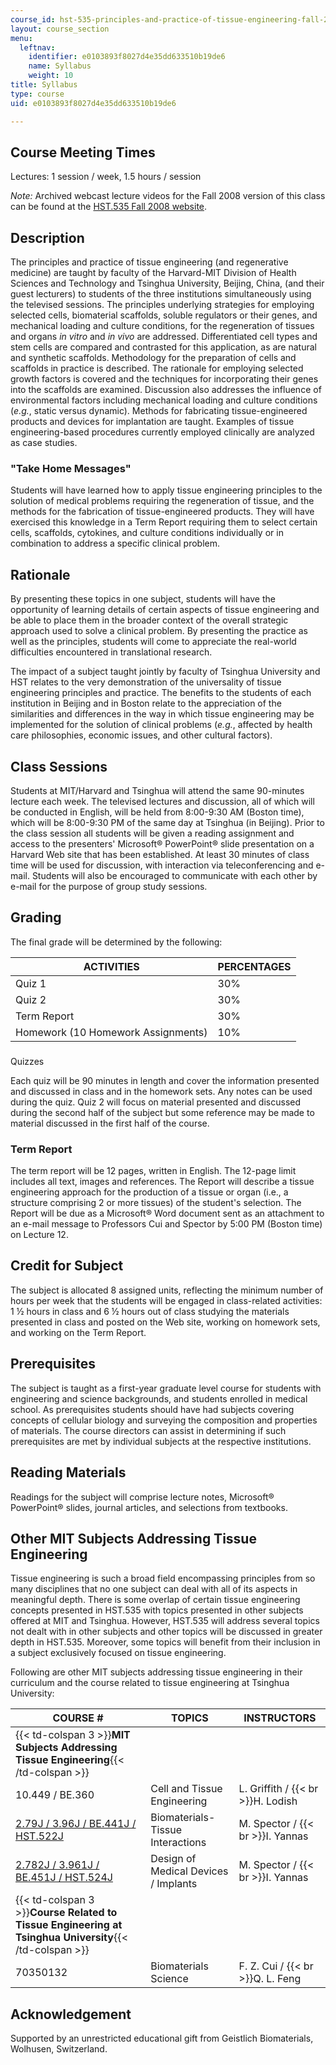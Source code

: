 ```yaml
---
course_id: hst-535-principles-and-practice-of-tissue-engineering-fall-2004
layout: course_section
menu:
  leftnav:
    identifier: e0103893f8027d4e35dd633510b19de6
    name: Syllabus
    weight: 10
title: Syllabus
type: course
uid: e0103893f8027d4e35dd633510b19de6

---
```


Course Meeting Times
--------------------

Lectures: 1 session / week, 1.5 hours / session

_Note:_ Archived webcast lecture videos for the Fall 2008 version of this class can be found at the [HST.535 Fall 2008 website](http://stellar.mit.edu/S/course/HST/fa08/HST.535/materials.html).

Description
-----------

The principles and practice of tissue engineering (and regenerative medicine) are taught by faculty of the Harvard-MIT Division of Health Sciences and Technology and Tsinghua University, Beijing, China, (and their guest lecturers) to students of the three institutions simultaneously using the televised sessions. The principles underlying strategies for employing selected cells, biomaterial scaffolds, soluble regulators or their genes, and mechanical loading and culture conditions, for the regeneration of tissues and organs _in vitro_ and _in vivo_ are addressed. Differentiated cell types and stem cells are compared and contrasted for this application, as are natural and synthetic scaffolds. Methodology for the preparation of cells and scaffolds in practice is described. The rationale for employing selected growth factors is covered and the techniques for incorporating their genes into the scaffolds are examined. Discussion also addresses the influence of environmental factors including mechanical loading and culture conditions (_e.g._, static versus dynamic). Methods for fabricating tissue-engineered products and devices for implantation are taught. Examples of tissue engineering-based procedures currently employed clinically are analyzed as case studies.

### "Take Home Messages"

Students will have learned how to apply tissue engineering principles to the solution of medical problems requiring the regeneration of tissue, and the methods for the fabrication of tissue-engineered products. They will have exercised this knowledge in a Term Report requiring them to select certain cells, scaffolds, cytokines, and culture conditions individually or in combination to address a specific clinical problem.

Rationale
---------

By presenting these topics in one subject, students will have the opportunity of learning details of certain aspects of tissue engineering and be able to place them in the broader context of the overall strategic approach used to solve a clinical problem. By presenting the practice as well as the principles, students will come to appreciate the real-world difficulties encountered in translational research.

The impact of a subject taught jointly by faculty of Tsinghua University and HST relates to the very demonstration of the universality of tissue engineering principles and practice. The benefits to the students of each institution in Beijing and in Boston relate to the appreciation of the similarities and differences in the way in which tissue engineering may be implemented for the solution of clinical problems (_e.g._, affected by health care philosophies, economic issues, and other cultural factors).

Class Sessions
--------------

Students at MIT/Harvard and Tsinghua will attend the same 90-minutes lecture each week. The televised lectures and discussion, all of which will be conducted in English, will be held from 8:00-9:30 AM (Boston time), which will be 8:00-9:30 PM of the same day at Tsinghua (in Beijing). Prior to the class session all students will be given a reading assignment and access to the presenters' Microsoft® PowerPoint® slide presentation on a Harvard Web site that has been established. At least 30 minutes of class time will be used for discussion, with interaction via teleconferencing and e-mail. Students will also be encouraged to communicate with each other by e-mail for the purpose of group study sessions.

Grading
-------

The final grade will be determined by the following:

| ACTIVITIES | PERCENTAGES |
| --- | --- |
| Quiz 1 | 30% |
| Quiz 2 | 30% |
| Term Report | 30% |
| Homework (10 Homework Assignments) | 10% 

###   
Quizzes

Each quiz will be 90 minutes in length and cover the information presented and discussed in class and in the homework sets. Any notes can be used during the quiz. Quiz 2 will focus on material presented and discussed during the second half of the subject but some reference may be made to material discussed in the first half of the course.

### Term Report

The term report will be 12 pages, written in English. The 12-page limit includes all text, images and references. The Report will describe a tissue engineering approach for the production of a tissue or organ (i.e., a structure comprising 2 or more tissues) of the student's selection. The Report will be due as a Microsoft® Word document sent as an attachment to an e-mail message to Professors Cui and Spector by 5:00 PM (Boston time) on Lecture 12.

Credit for Subject
------------------

The subject is allocated 8 assigned units, reflecting the minimum number of hours per week that the students will be engaged in class-related activities: 1 ½ hours in class and 6 ½ hours out of class studying the materials presented in class and posted on the Web site, working on homework sets, and working on the Term Report.

Prerequisites
-------------

The subject is taught as a first-year graduate level course for students with engineering and science backgrounds, and students enrolled in medical school. As prerequisites students should have had subjects covering concepts of cellular biology and surveying the composition and properties of materials. The course directors can assist in determining if such prerequisites are met by individual subjects at the respective institutions.

Reading Materials
-----------------

Readings for the subject will comprise lecture notes, Microsoft® PowerPoint® slides, journal articles, and selections from textbooks.

Other MIT Subjects Addressing Tissue Engineering
------------------------------------------------

Tissue engineering is such a broad field encompassing principles from so many disciplines that no one subject can deal with all of its aspects in meaningful depth. There is some overlap of certain tissue engineering concepts presented in HST.535 with topics presented in other subjects offered at MIT and Tsinghua. However, HST.535 will address several topics not dealt with in other subjects and other topics will be discussed in greater depth in HST.535. Moreover, some topics will benefit from their inclusion in a subject exclusively focused on tissue engineering.

Following are other MIT subjects addressing tissue engineering in their curriculum and the course related to tissue engineering at Tsinghua University:

| COURSE # | TOPICS | INSTRUCTORS |
| --- | --- | --- |
| {{< td-colspan 3 >}}**MIT Subjects Addressing Tissue Engineering**{{< /td-colspan >}} |||
| 10.449 / BE.360 | Cell and Tissue Engineering | L. Griffith /  {{< br >}}H. Lodish |
| [2.79J / 3.96J / BE.441J / HST.522J](/courses/20-441j-biomaterials-tissue-interactions-fall-2009) | Biomaterials-Tissue Interactions | M. Spector /  {{< br >}}I. Yannas |
| [2.782J / 3.961J / BE.451J / HST.524J](/courses/2-782j-design-of-medical-devices-and-implants-spring-2006) | Design of Medical Devices / Implants | M. Spector /  {{< br >}}I. Yannas |
| {{< td-colspan 3 >}}**Course Related to Tissue Engineering at Tsinghua University**{{< /td-colspan >}} |||
| 70350132 | Biomaterials Science | F. Z. Cui /  {{< br >}}Q. L. Feng 

  
Acknowledgement
------------------

Supported by an unrestricted educational gift from Geistlich Biomaterials, Wolhusen, Switzerland.